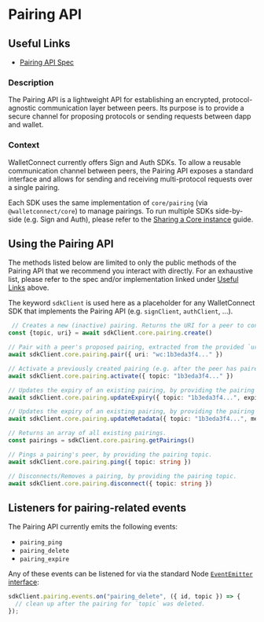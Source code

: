 # Pairing API

## Useful Links

- [Pairing API Spec](../../specs/core/pairing/README.md)

### Description

The Pairing API is a lightweight API for establishing an encrypted, protocol-agnostic communication layer between peers. Its purpose is to provide a secure channel for proposing protocols or sending requests between dapp and wallet.

### Context

WalletConnect currently offers Sign and Auth SDKs. To allow a reusable communication channel between peers, the Pairing API exposes a standard interface and allows for sending and receiving multi-protocol requests over a single pairing.

Each SDK uses the same implementation of `core/pairing` (via `@walletconnect/core`) to manage pairings. To run multiple SDKs side-by-side (e.g. Sign and Auth), please refer to the [Sharing a Core instance](../guides/shared-core.md) guide.

## Using the Pairing API

The methods listed below are limited to only the public methods of the Pairing API that we recommend you interact with directly.
For an exhaustive list, please refer to the spec and/or implementation linked under [Useful Links](#useful-links) above.

The keyword `sdkClient` is used here as a placeholder for any WalletConnect SDK that implements the Pairing API (e.g. `signClient`, `authClient`, ...).

```ts
 // Creates a new (inactive) pairing. Returns the URI for a peer to consume via `pair`, as well as the pairing topic.
const {topic, uri} = await sdkClient.core.pairing.create()

// Pair with a peer's proposed pairing, extracted from the provided `uri` parameter.
await sdkClient.core.pairing.pair({ uri: "wc:1b3eda3f4..." })

// Activate a previously created pairing (e.g. after the peer has paired), by providing the pairing topic.
await sdkClient.core.pairing.activate({ topic: "1b3eda3f4..." })

// Updates the expiry of an existing pairing, by providing the pairing topic and an `expiry` in seconds (e.g. `60` for one minute from now)
await sdkClient.core.pairing.updateExpiry({ topic: "1b3eda3f4...", expiry: 60 })

// Updates the expiry of an existing pairing, by providing the pairing topic and the desired metadata.
await sdkClient.core.pairing.updateMetadata({ topic: "1b3eda3f4...", metadata: { name: "MyDapp", ... } })

// Returns an array of all existing pairings.
const pairings = sdkClient.core.pairing.getPairings()

// Pings a pairing's peer, by providing the pairing topic.
await sdkClient.core.pairing.ping({ topic: string })

// Disconnects/Removes a pairing, by providing the pairing topic.
await sdkClient.core.pairing.disconnect({ topic: string })
```

## Listeners for pairing-related events

The Pairing API currently emits the following events:

- `pairing_ping`
- `pairing_delete`
- `pairing_expire`

Any of these events can be listened for via the standard Node [`EventEmitter` interface](https://nodejs.org/api/events.html#class-eventemitter):

```ts
sdkClient.pairing.events.on("pairing_delete", ({ id, topic }) => {
  // clean up after the pairing for `topic` was deleted.
});
```
